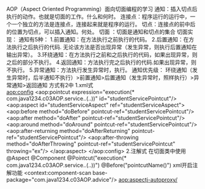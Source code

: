 AOP（Aspect Oriented Programming）面向切面编程的学习
    通知：插入切点后执行的动作。也就是切面的工作。什么和何时。
    连接点：程序运行的运行中，一个一个独立的方法是连接点，连接起来就是程序的运行。
    切点：连接点的前中后的位置为切点，可以插入通知。何处。
    切面 ：切面是通知和切点的集合
切面实现：
    通知有5种：
        1.前置通知：在方法执行之前执行的代码。
        2.后置通知：在方法执行之后执行的代码. 无论该方法是否出现异常（发生异常，则执行后置通知在输出异常）。
        3.环绕通知：在方法执行之前和之后执行的代码，如果出现异常，则之后的部分不执行。
        4.返回通知：方法执行完之后执行的代码.如果出现异常，则不执行。
        5.异常通知：方法执行发生异常时，执行。
    通知优先级：
        环绕通知（发生异常时，后半通知不执行）>前置通知>后置通知（发生异常时，照样执行）>异常通知>返回通知
    方式有2中
        1.xml式   
            <bean id="studentServiceAspect" class="com.java1234.c03AOP.advice.StudentServiceAspect"></bean>
            <aop:config>
                <aop:pointcut expression="execution(* com.java1234.c03AOP.service.*.*(..))" id="studentServicePointcut"/>
                <aop:aspect id="studentServiceAspect" ref="studentServiceAspect">
                    <aop:before method="doBefore" pointcut-ref="studentServicePointcut"/>
                    <aop:after method="doAfter" pointcut-ref="studentServicePointcut"/>
                    <aop:around method="doAround" pointcut-ref="studentServicePointcut"/>
                    <aop:after-returning method="doAfterReturning" pointcut-ref="studentServicePointcut"/>
                    <aop:after-throwing method="doAfterThrowing" pointcut-ref="studentServicePointcut" throwing="ex"/>
                </aop:aspect>
            </aop:config>
        2.注解式
            在切面类中使用
                @Aspect
                @Component
                @Pointcut("execution(* com.java1234.c03AOP.service.*.*(..))")
                @Before("pointcutName()")
            xml开启注解功能
                <!-- 注解扫描 -->
                <context:component-scan base-package="com.java1234.c03AOP.advice"/>
                <!-- 启动aop的注解解析器 -->
                <aop:aspectj-autoproxy/>